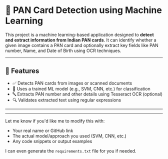 # 🧾 PAN Card Detection using Machine Learning

This project is a machine learning-based application designed to **detect and extract information from Indian PAN cards**. It can identify whether a given image contains a PAN card and optionally extract key fields like PAN number, Name, and Date of Birth using OCR techniques.

---

## 📌 Features

- ✅ Detects PAN cards from images or scanned documents
- 🧠 Uses a trained ML model (e.g., SVM, CNN, etc.) for classification
- 🔤 Extracts PAN number and other details using Tesseract OCR (optional)
- 🔍 Validates extracted text using regular expressions

---

---

Let me know if you'd like me to modify this with:
- Your real name or GitHub link
- The actual model/approach you used (SVM, CNN, etc.)
- Any code snippets or output examples

I can even generate the `requirements.txt` file for you if needed.
